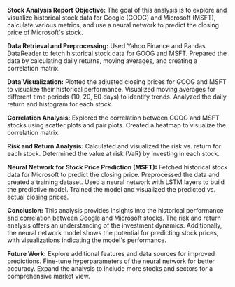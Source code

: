 **Stock Analysis Report**
**Objective:**
The goal of this analysis is to explore and visualize historical stock data for Google (GOOG) and Microsoft (MSFT), calculate various metrics, and use a neural network to predict the closing price of Microsoft's stock.

**Data Retrieval and Preprocessing:**
Used Yahoo Finance and Pandas DataReader to fetch historical stock data for GOOG and MSFT.
Prepared the data by calculating daily returns, moving averages, and creating a correlation matrix.

**Data Visualization:**
Plotted the adjusted closing prices for GOOG and MSFT to visualize their historical performance.
Visualized moving averages for different time periods (10, 20, 50 days) to identify trends.
Analyzed the daily return and histogram for each stock.

**Correlation Analysis:**
Explored the correlation between GOOG and MSFT stocks using scatter plots and pair plots.
Created a heatmap to visualize the correlation matrix.

**Risk and Return Analysis:**
Calculated and visualized the risk vs. return for each stock.
Determined the value at risk (VaR) by investing in each stock.

**Neural Network for Stock Price Prediction (MSFT):**
Fetched historical stock data for Microsoft to predict the closing price.
Preprocessed the data and created a training dataset.
Used a neural network with LSTM layers to build the predictive model.
Trained the model and visualized the predicted vs. actual closing prices.

**Conclusion:**
This analysis provides insights into the historical performance and correlation between Google and Microsoft stocks. The risk and return analysis offers an understanding of the investment dynamics. Additionally, the neural network model shows the potential for predicting stock prices, with visualizations indicating the model's performance.

**Future Work:**
Explore additional features and data sources for improved predictions.
Fine-tune hyperparameters of the neural network for better accuracy.
Expand the analysis to include more stocks and sectors for a comprehensive market view.
